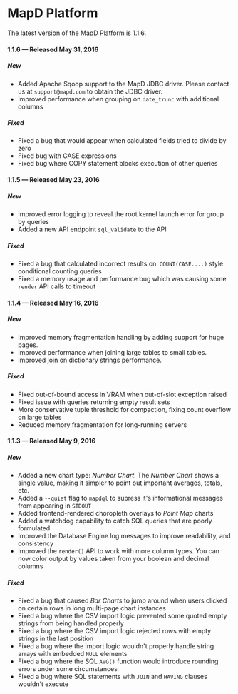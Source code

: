 # MapD Platform
The latest version of the MapD Platform is 1.1.6.

#### **1.1.6** — Released May 31, 2016

##### New
- Added Apache Sqoop support to the MapD JDBC driver. Please contact us at `support@mapd.com` to obtain the JDBC driver.
- Improved performance when grouping on `date_trunc` with additional columns

##### Fixed
- Fixed a bug that would appear when calculated fields tried to divide by zero
- Fixed bug with CASE expressions
- Fixed bug where COPY statement blocks execution of other queries

#### **1.1.5** — Released May 23, 2016

##### New
- Improved error logging to reveal the root kernel launch error for group by queries
- Added a new API endpoint `sql_validate` to the API

##### Fixed
- Fixed a bug that calculated incorrect results on` COUNT(CASE....)` style conditional counting queries
- Fixed a memory usage and performance bug which was causing some `render` API calls to timeout

#### **1.1.4** — Released May 16, 2016

##### New
- Improved memory fragmentation handling by adding support for huge pages.
- Improved performance when joining large tables to small tables.
- Improved join on dictionary strings performance.

##### Fixed
- Fixed out-of-bound access in VRAM when out-of-slot exception raised
- Fixed issue with queries returning empty result sets
- More conservative tuple threshold for compaction, fixing count overflow on large tables
- Reduced memory fragmentation for long-running servers

#### **1.1.3** — Released May 9, 2016

##### New
- Added a new chart type: _Number Chart_. The _Number Chart_ shows a single value, making it simpler to point out important averages, totals, etc.
- Added a `--quiet` flag to `mapdql` to supress it's informational messages from appearing in `STDOUT`
- Added frontend-rendered choropleth overlays to _Point Map_ charts
- Added a watchdog capability to catch SQL queries that are poorly formulated
- Improved the Database Engine log messages to improve readability, and consistency
- Improved the `render()` API to work with more column types. You can now color output by values taken from your boolean and decimal columns

##### Fixed
- Fixed a bug that caused _Bar Charts_ to jump around when users clicked on certain rows in long multi-page chart instances
- Fixed a bug where the CSV import logic prevented some quoted empty strings from being handled properly
- Fixed a bug where the CSV import logic rejected rows with empty strings in the last position
- Fixed a bug where the import logic wouldn't properly handle string arrays with embedded `NULL` elements
- Fixed a bug where the SQL `AVG()` function would introduce rounding errors under some circumstances
- Fixed a bug where SQL statements with `JOIN` and `HAVING` clauses wouldn't execute
